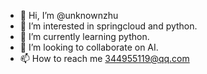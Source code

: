 - 👋 Hi, I’m @unknownzhu
- 👀 I’m interested in springcloud and python.
- 🌱 I’m currently learning python.
- 💞️ I’m looking to collaborate on AI.
- 📫 How to reach me 344955119@qq.com

<!---
unknownzhu/unknownzhu is a ✨ special ✨ repository because its `README.md` (this file) appears on your GitHub profile.
You can click the Preview link to take a look at your changes.
--->
